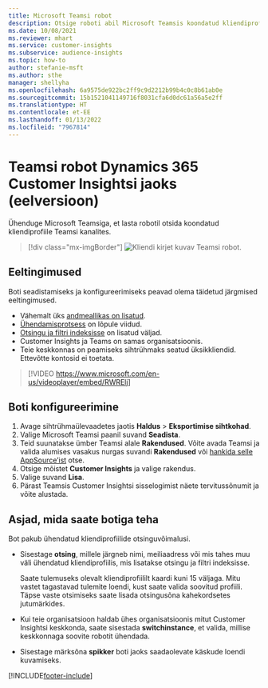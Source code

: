 ```yaml
---
title: Microsoft Teamsi robot
description: Otsige roboti abil Microsoft Teamsis koondatud kliendiprofiile.
ms.date: 10/08/2021
ms.reviewer: mhart
ms.service: customer-insights
ms.subservice: audience-insights
ms.topic: how-to
author: stefanie-msft
ms.author: sthe
manager: shellyha
ms.openlocfilehash: 6a9575de922bc2ff9c9d2212b99b4c0c8b61ab0e
ms.sourcegitcommit: 15b1521041149716f8031cfa6d0dc61a56a5e2ff
ms.translationtype: HT
ms.contentlocale: et-EE
ms.lasthandoff: 01/13/2022
ms.locfileid: "7967814"
---
```

# <a name="teams-bot-for-dynamics-365-customer-insights-preview"></a>Teamsi robot Dynamics 365 Customer Insightsi jaoks (eelversioon)

Ühenduge Microsoft Teamsiga, et lasta robotil otsida koondatud kliendiprofiile Teamsi kanalites.

> [!div class="mx-imgBorder"]
> ![Kliendi kirjet kuvav Teamsi robot.](media/teams-bot.png "Kliendi kirjet kuvav Teamsi robot")

## <a name="prerequisites"></a>Eeltingimused

Boti seadistamiseks ja konfigureerimiseks peavad olema täidetud järgmised eeltingimused.

- Vähemalt üks [andmeallikas on lisatud](data-sources.md).
- [Ühendamisprotsess](data-unification.md) on lõpule viidud.
- [Otsingu ja filtri indeksisse](search-filter-index.md) on lisatud väljad.
- Customer Insights ja Teams on samas organisatsioonis.
- Teie keskkonnas on peamiseks sihtrühmaks seatud üksikkliendid. Ettevõtte kontosid ei toetata.


> [!VIDEO https://www.microsoft.com/en-us/videoplayer/embed/RWRElj]
## <a name="configure-the-bot"></a>Boti konfigureerimine

1. Avage sihtrühmaülevaadetes jaotis **Haldus** > **Eksportimise sihtkohad**.
1. Valige Microsoft Teamsi paanil suvand **Seadista**.
1. Teid suunatakse ümber Teamsi alale **Rakendused**. Võite avada Teamsi ja valida alumises vasakus nurgas suvandi **Rakendused** või [hankida selle AppSource’ist](https://go.microsoft.com/fwlink/?linkid=2124104) otse.
1. Otsige mõistet **Customer Insights** ja valige rakendus.
1. Valige suvand **Lisa**.
1. Pärast Teamsis Customer Insightsi sisselogimist näete tervitussõnumit ja võite alustada.

## <a name="things-you-can-do-with-the-bot"></a>Asjad, mida saate botiga teha

Bot pakub ühendatud kliendiprofiilide otsinguvõimalusi.

- Sisestage **otsing**, millele järgneb nimi, meiliaadress või mis tahes muu väli ühendatud kliendiprofiilis, mis lisatakse otsingu ja filtri indeksisse.

  Saate tulemuseks olevalt kliendiprofiililt kaardi kuni 15 väljaga. Mitu vastet tagastavad tulemite loendi, kust saate valida soovitud profiili. Täpse vaste otsimiseks saate lisada otsingusõna kahekordsetes jutumärkides.

- Kui teie organisatsioon haldab ühes organisatsioonis mitut Customer Insightsi keskkonda, saate sisestada **switchinstance**, et valida, millise keskkonnaga soovite robotit ühendada.

- Sisestage märksõna **spikker** boti jaoks saadaolevate käskude loendi kuvamiseks.  


[!INCLUDE[footer-include](../includes/footer-banner.md)]